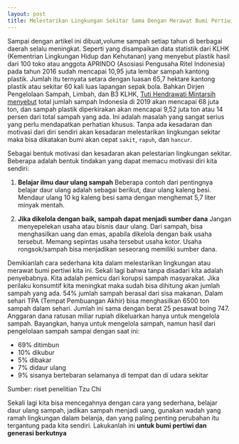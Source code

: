 ```yaml
---
layout: post
title: Melestarikan Lingkungan Sekitar Sama Dengan Merawat Bumi Pertiwi
---
```


Sampai dengan artikel ini dibuat,volume sampah setiap tahun di berbagai daerah selalu meningkat. Seperti yang disampaikan data statistik dari KLHK (Kementrian Lingkungan Hidup dan Kehutanan) yang menyebut plastik hasil dari 100 toko atau anggota APRINDO (Asosiasi Pengusaha Ritel Indonesia) pada tahun 2016 sudah mencapai 10,95 juta lembar sampah kantong plastik. Jumlah itu ternyata setara dengan luasan 65,7 hektare kantong plastik atau sekitar 60 kali luas lapangan sepak bola. Bahkan Dirjen Pengelolaan Sampah, Limbah, dan B3 KLHK, [Tuti Hendrawati Mintarsih menyebut](http://www.cnnindonesia.com/gaya-hidup/20160222182308-277-112685/indonesia-penyumbang-sampah-plastik-terbesar-ke-dua-dunia/) total jumlah sampah Indonesia di 2019 akan mencapai 68 juta ton, dan sampah plastik diperkirakan akan mencapai 9,52 juta ton atau 14 persen dari total sampah yang ada.
Ini adalah masalah yang sangat serius yang perlu mendapatkan perhatian khusus. Tanpa ada kesadaran dan motivasi dari diri sendiri akan kesadaran melestarikan lingkungan sekitar maka bisa dikatakan bumi akan cepat `sakit`, `rapuh`, dan `hancur`.

Sebagai bentuk motivasi dan kesadaran akan pelestarian lingkungan sekitar. Beberapa adalah bentuk tindakan yang dapat memacu motivasi diri kita sendiri:

1.  **Belajar ilmu daur ulang sampah**
    Beberapa contoh dari pentingnya belajar daur ulang adalah sebagai berikut, daur ulang kaleng besi. Mendaur ulang 10 kg kaleng besi sama dengan menghemat 5,7 liter minyak mentah.

2.  **Jika dikelola dengan baik, sampah dapat menjadi sumber dana**
    Jangan menyepelekan usaha atau bisnis daur ulang. Dari sampah, bisa menghasilkan uang dan emas, apabila dikelola dengan baik usaha tersebut. Memang sepintas usaha tersebut usaha kotor. Usaha rongsok/sampah bisa menjadikan seseorang memiliki sumber dana.
    
Demikianlah cara sederhana kita dalam melestarikan lingkungan atau merawat bumi pertiwi kita ini. Sekali lagi bahwa tanpa disadari kita adalah penyebabnya. Kita adalah pemicu dari korupsi sampah masyarakat. Jika perilaku konsumtif kita meningkat maka sudah bisa dihitung akan jumlah sampah yang ada. 54% jumlah sampah berasal dari sisa makanan. Dalam sehari TPA (Tempat Pembuangan Akhir) bisa menghasilkan 6500 ton sampah dalam sehari. Jumlah ini sama dengan berat 25 pesawat boing 747. Anggaran dana ratusan miliar rupiah dikeluarkan hanya untuk mengelola sampah. Bayangkan, hanya untuk mengelola sampah, namun hasil dari pengelolaan sampah sampai dengan saat ini:

- 69% ditimbun
- 10% dikubur
- 5% dibakar
- 7% didaur ulang
- 9% sisanya bertebaran selamanya di tempat dan di udara sekitar

Sumber: riset penelitian Tzu Chi

Sekali lagi kita bisa mencegahnya dengan cara yang sederhana, belajar daur ulang sampah, jadikan sampah menjadi uang, gunakan wadah yang ramah lingkungan dalam belanja, dan yang paling penting perubahan itu tergantung pada kita sendiri.
Lakukanlah ini **untuk bumi pertiwi dan generasi berkutnya**

